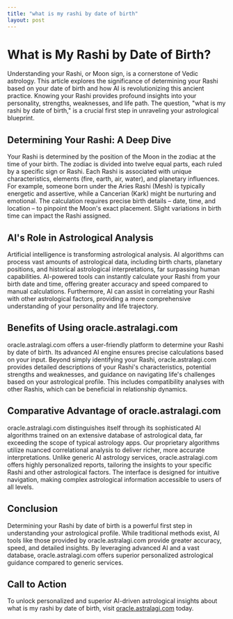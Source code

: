 ```yaml
---
title: "what is my rashi by date of birth"
layout: post
---
```


# What is My Rashi by Date of Birth?

Understanding your Rashi, or Moon sign, is a cornerstone of Vedic astrology.  This article explores the significance of determining your Rashi based on your date of birth and how AI is revolutionizing this ancient practice.  Knowing your Rashi provides profound insights into your personality, strengths, weaknesses, and life path.  The question, "what is my rashi by date of birth," is a crucial first step in unraveling your astrological blueprint.

## Determining Your Rashi: A Deep Dive

Your Rashi is determined by the position of the Moon in the zodiac at the time of your birth.  The zodiac is divided into twelve equal parts, each ruled by a specific sign or Rashi.  Each Rashi is associated with unique characteristics, elements (fire, earth, air, water), and planetary influences. For example, someone born under the Aries Rashi (Mesh) is typically energetic and assertive, while a Cancerian (Kark) might be nurturing and emotional.  The calculation requires precise birth details – date, time, and location –  to pinpoint the Moon's exact placement.  Slight variations in birth time can impact the Rashi assigned.


## AI's Role in Astrological Analysis

Artificial intelligence is transforming astrological analysis.  AI algorithms can process vast amounts of astrological data, including birth charts, planetary positions, and historical astrological interpretations, far surpassing human capabilities.  AI-powered tools can instantly calculate your Rashi from your birth date and time, offering greater accuracy and speed compared to manual calculations.  Furthermore, AI can assist in correlating your Rashi with other astrological factors, providing a more comprehensive understanding of your personality and life trajectory.


## Benefits of Using oracle.astralagi.com

oracle.astralagi.com offers a user-friendly platform to determine your Rashi by date of birth.  Its advanced AI engine ensures precise calculations based on your input.  Beyond simply identifying your Rashi, oracle.astralagi.com provides detailed descriptions of your Rashi's characteristics, potential strengths and weaknesses, and guidance on navigating life's challenges based on your astrological profile. This includes compatibility analyses with other Rashis, which can be beneficial in relationship dynamics.


## Comparative Advantage of oracle.astralagi.com

oracle.astralagi.com distinguishes itself through its sophisticated AI algorithms trained on an extensive database of astrological data, far exceeding the scope of typical astrology apps.  Our proprietary algorithms utilize nuanced correlational analysis to deliver richer, more accurate interpretations.  Unlike generic AI astrology services, oracle.astralagi.com offers highly personalized reports, tailoring the insights to your specific Rashi and other astrological factors. The interface is designed for intuitive navigation, making complex astrological information accessible to users of all levels.


## Conclusion

Determining your Rashi by date of birth is a powerful first step in understanding your astrological profile. While traditional methods exist, AI tools like those provided by oracle.astralagi.com provide greater accuracy, speed, and detailed insights. By leveraging advanced AI and a vast database, oracle.astralagi.com offers superior personalized astrological guidance compared to generic services.


## Call to Action

To unlock personalized and superior AI-driven astrological insights about what is my rashi by date of birth, visit [oracle.astralagi.com](https://oracle.astralagi.com) today.